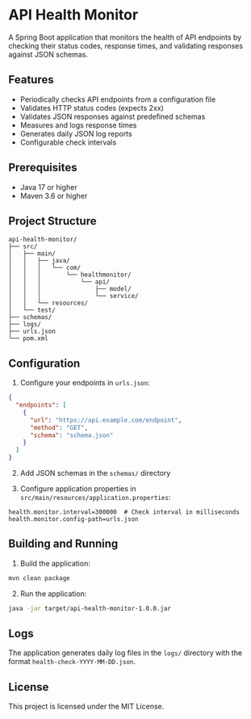 # API Health Monitor

A Spring Boot application that monitors the health of API endpoints by checking their status codes, response times, and validating responses against JSON schemas.

## Features

- Periodically checks API endpoints from a configuration file
- Validates HTTP status codes (expects 2xx)
- Validates JSON responses against predefined schemas
- Measures and logs response times
- Generates daily JSON log reports
- Configurable check intervals

## Prerequisites

- Java 17 or higher
- Maven 3.6 or higher

## Project Structure

```
api-health-monitor/
├── src/
│   ├── main/
│   │   ├── java/
│   │   │   └── com/
│   │   │       └── healthmonitor/
│   │   │           └── api/
│   │   │               ├── model/
│   │   │               └── service/
│   │   └── resources/
│   └── test/
├── schemas/
├── logs/
├── urls.json
└── pom.xml
```

## Configuration

1. Configure your endpoints in `urls.json`:
```json
{
  "endpoints": [
    {
      "url": "https://api.example.com/endpoint",
      "method": "GET",
      "schema": "schema.json"
    }
  ]
}
```

2. Add JSON schemas in the `schemas/` directory

3. Configure application properties in `src/main/resources/application.properties`:
```properties
health.monitor.interval=300000  # Check interval in milliseconds
health.monitor.config-path=urls.json
```

## Building and Running

1. Build the application:
```bash
mvn clean package
```

2. Run the application:
```bash
java -jar target/api-health-monitor-1.0.0.jar
```

## Logs

The application generates daily log files in the `logs/` directory with the format `health-check-YYYY-MM-DD.json`.

## License

This project is licensed under the MIT License.